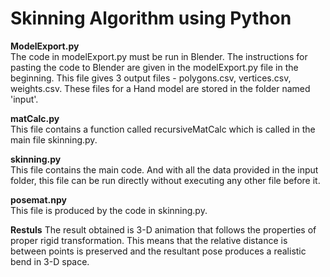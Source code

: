 # Skinning Algorithm using Python
**ModelExport.py**
\
The code in modelExport.py must be run in Blender. The instructions for pasting the code to Blender are given in the modelExport.py file in the beginning. 
This file gives 3 output files - polygons.csv, vertices.csv, weights.csv. These files for a Hand model are stored in the folder named 'input'.

**matCalc.py**
\
This file contains a function called recursiveMatCalc which is called in the main file skinning.py.

**skinning.py**
\
This file contains the main code. And with all the data provided in the input folder, this file can be run directly without executing any other file before it. 

**posemat.npy**
\
This file is produced by the code in skinning.py. 

****Restuls****
The result obtained is 3-D animation that follows the properties of proper rigid transformation. This
means that the relative distance is between points is preserved and the resultant pose produces a realistic bend in 3-D space.
